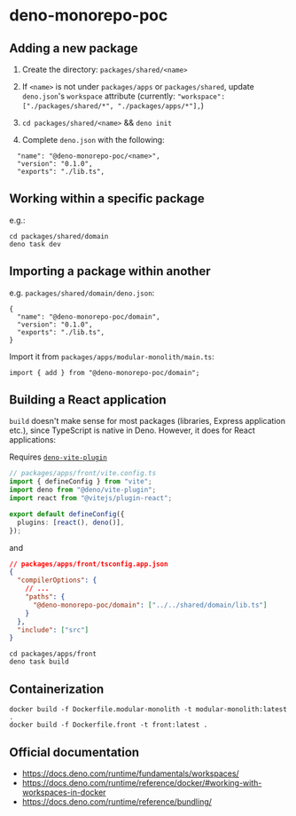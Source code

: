 # deno-monorepo-poc

## Adding a new package

1. Create the directory: `packages/shared/<name>`

2. If `<name>` is not under `packages/apps` or `packages/shared`, update `deno.json`'s `workspace` attribute (currently: `"workspace": ["./packages/shared/*", "./packages/apps/*"],`)

3. `cd packages/shared/<name>` && `deno init`

4. Complete `deno.json` with the following:

```
  "name": "@deno-monorepo-poc/<name>",
  "version": "0.1.0",
  "exports": "./lib.ts",
```

## Working within a specific package

e.g.:

```
cd packages/shared/domain
deno task dev
```

## Importing a package within another

e.g. `packages/shared/domain/deno.json`:

```
{
  "name": "@deno-monorepo-poc/domain",
  "version": "0.1.0",
  "exports": "./lib.ts",
}
```

Import it from `packages/apps/modular-monolith/main.ts`:

```
import { add } from "@deno-monorepo-poc/domain";
```

## Building a React application

`build` doesn't make sense for most packages (libraries, Express application etc.), since TypeScript is native in Deno. However, it does for React applications:

Requires [`deno-vite-plugin`](https://github.com/denoland/deno-vite-plugin)

```typescript
// packages/apps/front/vite.config.ts
import { defineConfig } from "vite";
import deno from "@deno/vite-plugin";
import react from "@vitejs/plugin-react";

export default defineConfig({
  plugins: [react(), deno()],
});
```

and

```json
// packages/apps/front/tsconfig.app.json
{
  "compilerOptions": {
    // ...
    "paths": {
      "@deno-monorepo-poc/domain": ["../../shared/domain/lib.ts"]
    }
  },
  "include": ["src"]
}
```

```
cd packages/apps/front
deno task build
```

## Containerization

```
docker build -f Dockerfile.modular-monolith -t modular-monolith:latest .
docker build -f Dockerfile.front -t front:latest .
```

## Official documentation

- https://docs.deno.com/runtime/fundamentals/workspaces/
- https://docs.deno.com/runtime/reference/docker/#working-with-workspaces-in-docker
- https://docs.deno.com/runtime/reference/bundling/
